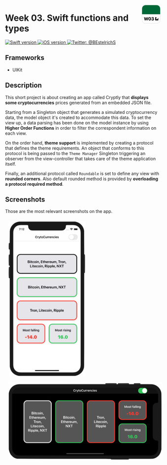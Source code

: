 <p align="left">
	<img src="./Assets/AppIcon.png" alt="App icon" width="60" maxHeight="60" align="right"/>
	<h1>Week 03. Swift functions and types</h1>
</p>


<p align="left">
  <a href="https://www.swift.org">
		<img src=https://img.shields.io/badge/Swift-5.0-green.svg?longCache=true&style=flat-square] alt="Swift version">
  </a>
  <a href="https://developer.apple.com/ios/">
		<img src="https://img.shields.io/badge/iOS-13.5+-blue.svg?longCache=true&style=flat-square]" alt="iOS version" />
  </a>
  <a href="https://twitter.com/BEstelrichS">
	<img src="https://img.shields.io/badge/Contact-@BEstelrichS-lightgrey.svg?style=flat" alt="Twitter: @BEstelrichS" />
  </a>
</p>

## Frameworks
* UIKit


## Description
This short project is about creating an app called Cryptly that **displays some cryptocurrencies** prices generated from an embedded JSON file.

Starting from a Singleton object that generates a simulated cryptocurrency data, the model object it's created to accommodate this data. To set the view up, a data parsing has been done on the model instance by using **Higher Order Functions** in order to filter the correspondent information on each view.

On the order hand, **theme support** is implemented by creating a protocol that defines the theme requirements. An object that conforms to this protocol is being passed to the `Theme Manager` Singleton triggering an observer from the view-controller that takes care of the theme application itself.

Finally, an additional protocol called `Roundable` is set to define any view with **rounded corners**. Also default rounded method is provided by **overloading a protocol required method**.


## Screenshots
Those are the most relevant screenshots on the app.

<p align="left">
	<img src="./Assets/Screenshot1.png" alt="Screenshot 1" align="top" height="500" style="margin: 10px" />
	<img src="./Assets/Screenshot2.png" alt="Screenshot 2" align="top" width="500" style="margin: 10px"/>
</p>
